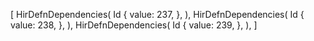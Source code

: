 [
    HirDefnDependencies(
        Id {
            value: 237,
        },
    ),
    HirDefnDependencies(
        Id {
            value: 238,
        },
    ),
    HirDefnDependencies(
        Id {
            value: 239,
        },
    ),
]